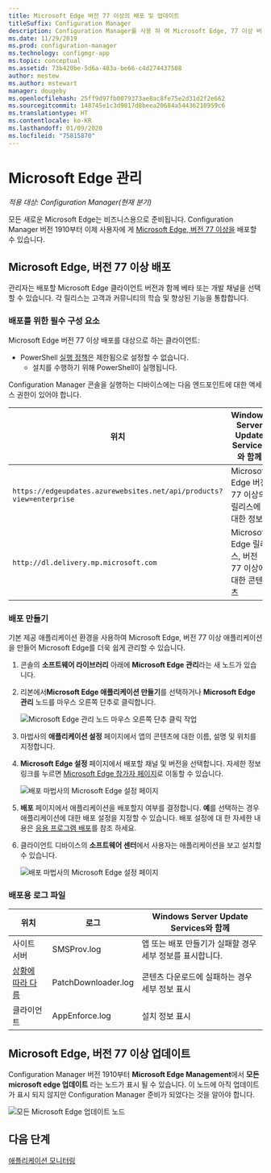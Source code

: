 ```yaml
---
title: Microsoft Edge 버전 77 이상의 배포 및 업데이트
titleSuffix: Configuration Manager
description: Configuration Manager를 사용 하 여 Microsoft Edge, 77 이상 버전을 배포 하 고 업데이트 하는 방법
ms.date: 11/29/2019
ms.prod: configuration-manager
ms.technology: configmgr-app
ms.topic: conceptual
ms.assetid: 73b420be-5d6a-483a-be66-c4d274437508
author: mestew
ms.author: mstewart
manager: dougeby
ms.openlocfilehash: 25ff9d97fb0079373ae8ac8fe75e2d31d2f2e662
ms.sourcegitcommit: 148745e1c3d9817d8beea20684a54436210959c6
ms.translationtype: HT
ms.contentlocale: ko-KR
ms.lasthandoff: 01/09/2020
ms.locfileid: "75815870"
---
```

# <a name="microsoft-edge-management"></a>Microsoft Edge 관리

*적용 대상: Configuration Manager(현재 분기)*

모든 새로운 Microsoft Edge는 비즈니스용으로 준비됩니다. Configuration Manager 버전 1910부터 이제 사용자에 게 [Microsoft Edge, 버전 77 이상을](https://docs.microsoft.com/deployedge/) 배포할 수 있습니다.

## <a name="bkmk_Microsoft_Edge"></a>Microsoft Edge, 버전 77 이상 배포
<!--4561024-->
관리자는 배포할 Microsoft Edge 클라이언트 버전과 함께 베타 또는 개발 채널을 선택할 수 있습니다. 각 릴리스는 고객과 커뮤니티의 학습 및 향상된 기능을 통합합니다.

### <a name="prerequisites-for-deploying"></a>배포를 위한 필수 구성 요소

Microsoft Edge 버전 77 이상 배포를 대상으로 하는 클라이언트:

- PowerShell [실행 정책](https://docs.microsoft.com/powershell/module/microsoft.powershell.core/about/about_execution_policies)은 제한됨으로 설정할 수 없습니다.
  - 설치를 수행하기 위해 PowerShell이 실행됩니다.
  
Configuration Manager 콘솔을 실행하는 디바이스에는 다음 엔드포인트에 대한 액세스 권한이 있어야 합니다.

|위치|Windows Server Update Services와 함께|
|---|---|
|`https://edgeupdates.azurewebsites.net/api/products?view=enterprise`|Microsoft Edge 버전 77 이상의 릴리스에 대한 정보|
|`http://dl.delivery.mp.microsoft.com`|Microsoft Edge 릴리스, 버전 77 이상에 대한 콘텐츠|




### <a name="create-a-deployment"></a>배포 만들기

기본 제공 애플리케이션 환경을 사용하여 Microsoft Edge, 버전 77 이상 애플리케이션을 만들어 Microsoft Edge를 더욱 쉽게 관리할 수 있습니다.

1. 콘솔의 **소프트웨어 라이브러리** 아래에 **Microsoft Edge 관리**라는 새 노드가 있습니다.
1. 리본에서**Microsoft Edge 애플리케이션 만들기**를 선택하거나 **Microsoft Edge 관리** 노드를 마우스 오른쪽 단추로 클릭합니다.

   ![Microsoft Edge 관리 노드 마우스 오른쪽 단추 클릭 작업](./media/4561024-create-microsoft-edge-application.png)

1. 마법사의 **애플리케이션 설정** 페이지에서 앱의 콘텐츠에 대한 이름, 설명 및 위치를 지정합니다.
1. **Microsoft Edge 설정** 페이지에서 배포할 채널 및 버전을 선택합니다. 자세한 정보 링크를 누르면 [Microsoft Edge 참가자 페이지](https://www.microsoftedgeinsider.com/)로 이동할 수 있습니다.

   ![배포 마법사의 Microsoft Edge 설정 페이지](./media/4561024-edge-settings-wizard.png)

1. **배포** 페이지에서 애플리케이션을 배포할지 여부를 결정합니다. **예**를 선택하는 경우 애플리케이션에 대한 배포 설정을 지정할 수 있습니다. 배포 설정에 대 한 자세한 내용은 [응용 프로그램 배포](/configmgr/apps/deploy-use/deploy-applications#bkmk_deploy-general)를 참조 하세요.
1. 클라이언트 디바이스의 **소프트웨어 센터**에서 사용자는 애플리케이션을 보고 설치할 수 있습니다.

   ![배포 마법사의 Microsoft Edge 설정 페이지](./media/4561024-software-center-install-edge.png)

### <a name="log-files-for-deployment"></a>배포용 로그 파일

|위치|로그|Windows Server Update Services와 함께|
|---|---|---|
| 사이트 서버|SMSProv.log|앱 또는 배포 만들기가 실패할 경우 세부 정보를 표시합니다.|
| [상황에 따라 다름](/sccm/core/plan-design/hierarchy/log-files)|PatchDownloader.log| 콘텐츠 다운로드에 실패하는 경우 세부 정보 표시|
| 클라이언트|  AppEnforce.log|설치 정보 표시|

## <a name="update-microsoft-edge-version-77-and-later"></a>Microsoft Edge, 버전 77 이상 업데이트
<!--4831871-->

Configuration Manager 버전 1910부터 **Microsoft Edge Management**에서 **모든 microsoft edge 업데이트** 라는 노드가 표시 될 수 있습니다. 이 노드에 아직 업데이트가 표시 되지 않지만 Configuration Manager 준비가 되었다는 것을 알아야 합니다.

   ![모든 Microsoft Edge 업데이트 노드](./media/4831871-all-microsoft-edge-updates.png)

## <a name="next-steps"></a>다음 단계

[애플리케이션 모니터링](/configmgr/apps/deploy-use/monitor-applications-from-the-console)